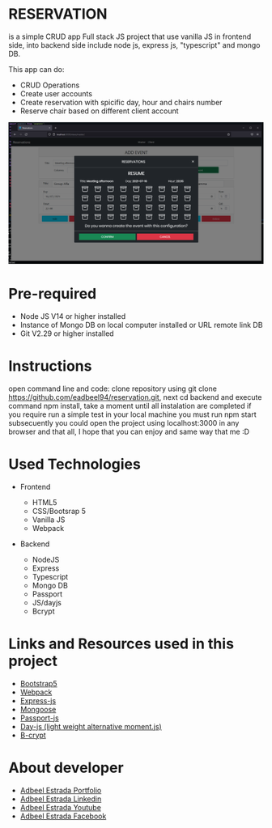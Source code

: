 # RESERVATION
is a simple CRUD app Full stack JS project that use vanilla JS in frontend side, into backend side include node js, express js, "typescript" and mongo DB.

This app can do:
- CRUD Operations
- Create user accounts
- Create reservation with spicific day, hour and chairs number
- Reserve chair based on different client account

![](/frontend/src/assets/readme.png)

<!--Web page example link: [Cookbook 94](https://reservation-9x.firebaseapp.com)--->

# Pre-required
- Node JS V14 or higher installed
- Instance of Mongo DB on local computer installed or URL remote link DB
- Git V2.29 or higher installed

# Instructions
open command line and code:
clone repository using git clone https://github.com/eadbeel94/reservation.git, next 
cd backend and execute command npm install, take a moment until all instalation are completed
if you require run a simple test in your local machine you must run npm start
subsecuently you could open the project using localhost:3000 in any browser 
and that all, I hope that you can enjoy and same way that me :D

# Used Technologies
- Frontend
  - HTML5
  - CSS/Bootsrap 5
  - Vanilla JS
  - Webpack

- Backend
  - NodeJS
  - Express
  - Typescript
  - Mongo DB
  - Passport
  - JS/dayjs
  - Bcrypt

# Links and Resources used in this project
- [Bootstrap5](https://getbootstrap.com/docs/5.0/getting-started/introduction/)
- [Webpack](https://webpack.js.org/)
- [Express-js](https://expressjs.com)
- [Mongoose](https://mongoosejs.com)
- [Passport-js](http://www.passportjs.org)
- [Day-js (light weight alternative moment.js)](https://day.js.org/)
- [B-crypt](https://www.npmjs.com/package/bcrypt)

# About developer
- [Adbeel Estrada Portfolio](https://eadbeel94.web.app/)
- [Adbeel Estrada Linkedin](https://www.linkedin.com/in/adbeel-estrada-9a332b181/)
- [Adbeel Estrada Youtube](https://www.youtube.com/channel/UCKpR_x5WgtNCXx0oE2GuNag)
- [Adbeel Estrada Facebook](https://www.facebook.com/Z1K3C)
<!--- [Adbeel Estrada Github](https://github.com/eadbeel94?tab=repositories)-->